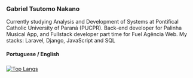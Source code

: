 ### Gabriel Tsutomo Nakano
Currently studying Analysis and Development of Systems at Pontifical Catholic University of Paraná (PUCPR).
Back-end developer for Palinha Musical App, and Fullstack developer part time for Fuel Agência Web.
My stacks: Laravel, Django, JavaScript and SQL
#### Portuguese / English

###
[![Top Langs](https://github-readme-stats.vercel.app/api/top-langs/?username=nyannakano&layout=compact)](https://github.com/nyannakano/github-readme-stats)
